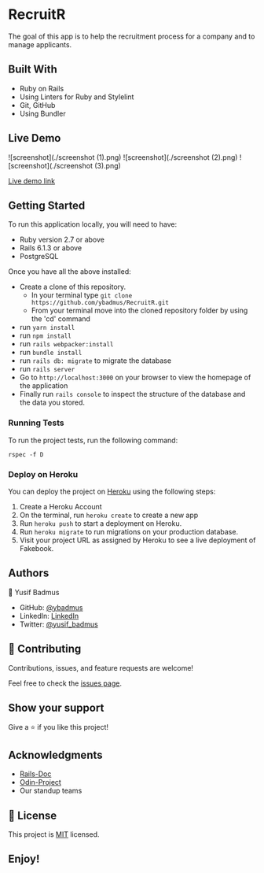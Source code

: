 # RecruitR
The goal of this app is to help the recruitment process for a company and to manage applicants.

## Built With

- Ruby on Rails
- Using Linters for Ruby and Stylelint
- Git, GitHub
- Using Bundler

## Live Demo

![screenshot](./screenshot (1).png)
![screenshot](./screenshot (2).png)
![screenshot](./screenshot (3).png)

[Live demo link](https://secure-beyond-95793.herokuapp.com/login)

## Getting Started

To run this application locally, you will need to have:

- Ruby version 2.7 or above
- Rails 6.1.3 or above
- PostgreSQL

Once you have all the above installed:

- Create a clone of this repository. 
  - In your terminal type `git clone https://github.com/ybadmus/RecruitR.git`
  - From your terminal move into the cloned repository folder by using the 'cd' command 
- run `yarn install` 
- run `npm install`
- run `rails webpacker:install`
- run `bundle install`
- run `rails db: migrate` to migrate the database 
- run `rails server`
- Go to `http://localhost:3000` on your browser to view the homepage of the application 
- Finally run `rails console` to inspect the structure of the database and the data you stored.

### Running Tests

To run the project tests, run the following command:
```
rspec -f D
```

### Deploy on Heroku

You can deploy the project on [Heroku](https://www.heroku.com/) using the following steps:

1. Create a Heroku Account
2. On the terminal, run `heroku create` to create a new app
3. Run `heroku push` to start a deployment on Heroku.
4. Run `heroku migrate` to run migrations on your production database.
5. Visit your project URL as assigned by Heroku to see a live deployment of Fakebook.

## Authors

👤 Yusif Badmus

- GitHub: [@ybadmus](https://github.com/ybadmus) 
- LinkedIn: [LinkedIn](https://www.linkedin.com/in/ybadmus/)
- Twitter: [@yusif_badmus](https://twitter.com/yusif_badmus)

## 🤝 Contributing

Contributions, issues, and feature requests are welcome!

Feel free to check the [issues page](https://github.com/ybadmus/RecruitR.git/issues).

## Show your support

Give a ⭐️ if you like this project!

## Acknowledgments

- [Rails-Doc](https://guides.rubyonrails.org/)
- [Odin-Project](https://www.theodinproject.com/courses/ruby-on-rails/lessons/building-with-active-record-ruby-on-rails)
- Our standup teams

## 📝 License

<p>This project is <a href="LICENSE">MIT</a> licensed.</p>

## Enjoy!